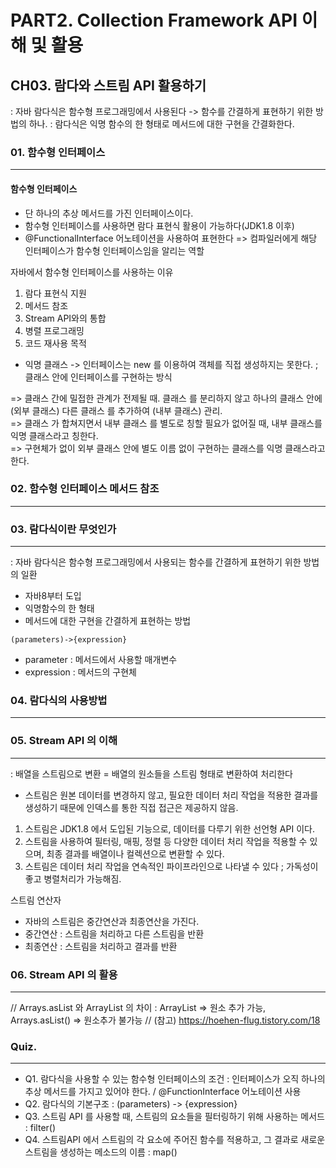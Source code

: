# PART2. Collection Framework API 이해 및 활용
## CH03. 람다와 스트림 API 활용하기
: 자바 람다식은 함수형 프로그래밍에서 사용된다 -> 함수를 간결하게 표현하기 위한 방법의 하나.
: 람다식은 익명 함수의 한 형태로 메서드에 대한 구현을 간결화한다.   

### 01. 함수형 인터페이스
---
#### 함수형 인터페이스
- 단 하나의 추상 메서드를 가진 인터페이스이다.
- 함수형 인터페이스를 사용하면 람다 표현식 활용이 가능하다(JDK1.8 이후)
- @FunctionalInterface 어노테이션을 사용하여 표현한다 => 컴파일러에게 해당 인터페이스가 함수형 인터페이스임을 알리는 역할

자바에서 함수형 인터페이스를 사용하는 이유
1. 람다 표현식 지원
2. 메서드 참조
3. Stream API와의 통합
4. 병렬 프로그래밍
5. 코드 재사용 목적
* 익명 클래스 -> 인터페이스는 new 를 이용하여 객체를 직접 생성하지는 못한다. ; 클래스 안에 인터페이스를 구현하는 방식

=> 클래스 간에 밀접한 관계가 전제될 때. 클래스 를 분리하지 않고 하나의 클래스 안에(외부 클래스) 다른 클래스 를 추가하여 (내부 클래스) 관리.   
=> 클래스 가 합쳐지면서 내부 클래스 를 별도로 칭할 필요가 없어질 때, 내부 클래스를 익명 클래스라고 칭한다.   
=> 구현체가 없이 외부 클래스 안에 별도 이름 없이 구현하는 클래스를 익명 클래스라고 한다.   


### 02. 함수형 인터페이스 메서드 참조
---


### 03. 람다식이란 무엇인가
---
: 자바 람다식은 함수형 프로그래밍에서 사용되는 함수를 간결하게 표현하기 위한 방법의 일환
- 자바8부터 도입
- 익명함수의 한 형태
- 메서드에 대한 구현을 간결하게 표현하는 방법
```
(parameters)->{expression}
```
- parameter : 메서드에서 사용할 매개변수
- expression : 메서드의 구현체

### 04. 람다식의 사용방법
---

### 05. Stream API 의 이해
---
: 배열을 스트림으로 변환 = 배열의 원소들을 스트림 형태로 변환하여 처리한다
* 스트림은 원본 데이터를 변경하지 않고, 필요한 데이터 처리 작업을 적용한 결과를 생성하기 때문에 인덱스를 통한 직접 접근은 제공하지 않음.
1. 스트림은 JDK1.8 에서 도입된 기능으로, 데이터를 다루기 위한 선언형 API 이다.
2. 스트림을 사용하여 필터링, 매핑, 정렬 등 다양한 데이터 처리 작업을 적용할 수 있으며, 최종 결과를 배열이나 컬렉션으로 변환할 수 있다.
3. 스트림은 데이터 처리 작업을 연속적인 파이프라인으로 나타낼 수 있다 ; 가독성이 좋고 병렬처리가 가능해짐.

스트림 연산자 
- 자바의 스트림은 중간연산과 최종연산을 가진다.
- 중간연산 : 스트림을 처리하고 다른 스트림을 반환
- 최종연산 : 스트림을 처리하고 결과를 반환

  
### 06. Stream API 의 활용
---

// Arrays.asList 와 ArrayList 의 차이 : ArrayList => 원소 추가 가능, Arrays.asList() => 원소추가 불가능
// (참고) https://hoehen-flug.tistory.com/18

### Quiz.
---
- Q1. 람다식을 사용할 수 있는 함수형 인터페이스의 조건 : 인터페이스가 오직 하나의 추상 메서드를 가지고 있어야 한다. / @FunctionInterface 어노테이션 사용
- Q2. 람다식의 기본구조 : (parameters) -> {expression}
- Q3. 스트림 API 를 사용할 때, 스트림의 요소들을 필터링하기 위해 사용하는 메서드 : filter()
- Q4. 스트림API 에서 스트림의 각 요소에 주어진 함수를 적용하고, 그 결과로 새로운 스트림을 생성하는 메소드의 이름 : map()

